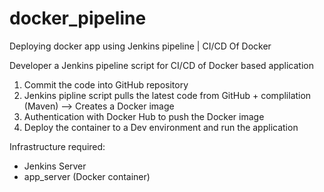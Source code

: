 # docker_pipeline
Deploying docker app using Jenkins pipeline | CI/CD Of Docker 


Developer a Jenkins pipeline script for CI/CD of Docker based application

1. Commit the code into GitHub repository
2. Jenkins pipline script pulls the latest code from GitHub + complilation (Maven) --> Creates a Docker image
3. Authentication with Docker Hub to push the Docker image
4. Deploy the container to a Dev environment and run the application


Infrastructure required: 
* Jenkins Server
* app_server  (Docker container)
